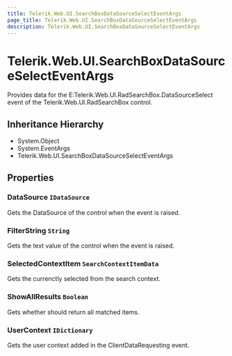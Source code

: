 ```yaml
---
title: Telerik.Web.UI.SearchBoxDataSourceSelectEventArgs
page_title: Telerik.Web.UI.SearchBoxDataSourceSelectEventArgs
description: Telerik.Web.UI.SearchBoxDataSourceSelectEventArgs
---
```


# Telerik.Web.UI.SearchBoxDataSourceSelectEventArgs

Provides data for the E:Telerik.Web.UI.RadSearchBox.DataSourceSelect event of the Telerik.Web.UI.RadSearchBox control.

## Inheritance Hierarchy

* System.Object
* System.EventArgs
* Telerik.Web.UI.SearchBoxDataSourceSelectEventArgs

## Properties

###  DataSource `IDataSource`

Gets the DataSource of the   control when the event is raised.

###  FilterString `String`

Gets the text value of the  control when the event is raised.

###  SelectedContextItem `SearchContextItemData`

Gets the currenctly selected  from the search context.

###  ShowAllResults `Boolean`

Gets whether  should return all matched items.

###  UserContext `IDictionary`

Gets the user context added in the ClientDataRequesting event.

